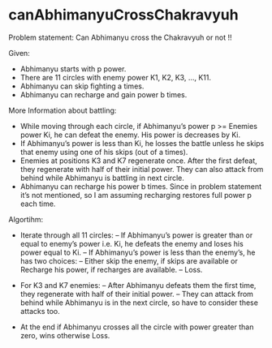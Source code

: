 # canAbhimanyuCrossChakravyuh

Problem statement: Can Abhimanyu cross the Chakravyuh or not !!

Given:
-	Abhimanyu starts with p power.
-	There are 11 circles with enemy power K1, K2, K3, …, K11.
-	Abhimanyu can skip fighting a times.
-	Abhimanyu can recharge and gain power b times.

More Information about battling:
-	While moving through each circle, if Abhimanyu’s power p  >= Enemies power Ki, he can defeat the enemy. His power is decreases by Ki.
-	If Abhimanyu’s power is less than Ki, he losses the battle unless he skips that enemy using one of his skips (out of a times).
-	Enemies at positions K3 and K7 regenerate once. After the first defeat, they regenerate with half of their initial power. They can also attack from behind while Abhimanyu is battling in next circle.
-	Abhimanyu can recharge his power b times. Since in problem statement it’s not mentioned, so I am assuming recharging restores full power p each time.


Algortihm:
-	Iterate through all 11 circles:
– If Abhimanyu’s power is greater than or equal to enemy’s power i.e. Ki, he defeats the enemy and loses his power equal to Ki. 
– If Abhimanyu’s power is less than the enemy’s, he has two choices:
– Either skip the enemy, if skips are available or Recharge his power, if recharges
	   are available.
	– Loss.

-	For K3 and K7 enemies:
– After Abhimanyu defeats them the first time, they regenerate with half of their initial power.
– They can attack from behind while Abhimanyu is in the next circle, so have to consider these attacks too.

-	At the end if Abhimanyu crosses all the circle with power greater than zero, wins otherwise Loss.


